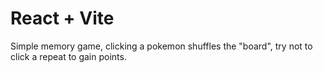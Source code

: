 # React + Vite

Simple memory game, clicking a pokemon shuffles the "board",
try not to click a repeat to gain points.
